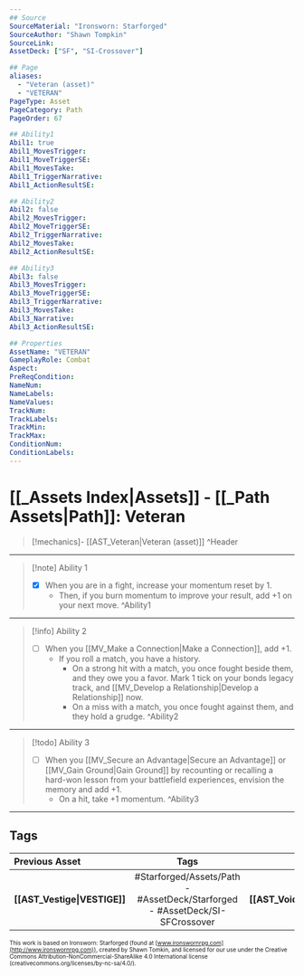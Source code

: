```yaml
---
## Source
SourceMaterial: "Ironsworn: Starforged"
SourceAuthor: "Shawn Tompkin"
SourceLink: 
AssetDeck: ["SF", "SI-Crossover"]

## Page
aliases:
  - "Veteran (asset)"
  - "VETERAN"
PageType: Asset
PageCategory: Path
PageOrder: 67

## Ability1
Abil1: true
Abil1_MovesTrigger:
Abil1_MoveTriggerSE:
Abil1_MovesTake:
Abil1_TriggerNarrative:
Abil1_ActionResultSE:

## Ability2
Abil2: false
Abil2_MovesTrigger:
Abil2_MoveTriggerSE:
Abil2_TriggerNarrative:
Abil2_MovesTake:
Abil2_ActionResultSE:

## Ability3
Abil3: false
Abil3_MovesTrigger:
Abil3_MoveTriggerSE:
Abil3_TriggerNarrative:
Abil3_MovesTake:
Abil3_Narrative:
Abil3_ActionResultSE:

## Properties
AssetName: "VETERAN"
GameplayRole: Combat
Aspect:
PreReqCondition: 
NameNum:
NameLabels:
NameValues:
TrackNum:
TrackLabels:
TrackMin:
TrackMax:
ConditionNum:
ConditionLabels:
---
```

# [[_Assets Index|Assets]] - [[_Path Assets|Path]]: Veteran
> [!mechanics]- [[AST_Veteran|Veteran (asset)]] ^Header
___
> [!note] Ability 1
> - [x] When you are in a fight, increase your momentum reset by 1. 
> 	- Then, if you burn momentum to improve your result, add +1 on your next move. ^Ability1
___
> [!info] Ability 2
> - [ ] When you [[MV_Make a Connection|Make a Connection]], add +1. 
> 	- If you roll a match, you have a history. 
> 		- On a strong hit with a match, you once fought beside them, and they owe you a favor. Mark 1 tick on your bonds legacy track, and [[MV_Develop a Relationship|Develop a Relationship]] now. 
> 		- On a miss with a match, you once fought against them, and they hold a grudge. ^Ability2
___
> [!todo] Ability 3
> - [ ] When you [[MV_Secure an Advantage|Secure an Advantage]] or [[MV_Gain Ground|Gain Ground]] by recounting or recalling a hard-won lesson from your battlefield experiences, envision the memory and add +1. 
> 	- On a hit, take +1 momentum. ^Ability3
___

## Tags
| Previous Asset | Tags | Next Asset |
| :--- | :---: | ---: |
| **[[AST_Vestige\|VESTIGE]]** | #Starforged/Assets/Path - #AssetDeck/Starforged - #AssetDeck/SI-SFCrossover | **[[AST_Voidborn\|VOIDBORN]]** |

<font size=-2>This work is based on Ironsworn: Starforged (found at [www.ironswornrpg.com](http://www.ironswornrpg.com)), created by Shawn Tomkin, and licensed for our use under the Creative Commons Attribution-NonCommercial-ShareAlike 4.0 International license  (creativecommons.org/licenses/by-nc-sa/4.0/).</font>
